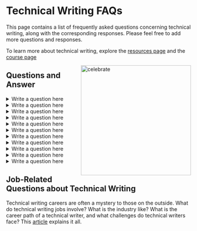 
# Technical Writing FAQs

This page contains a list of frequently asked questions concerning technical writing, along with the corresponding responses. Please feel free to add more questions and responses.

To learn more about technical writing, explore the [resources page](https://github.com/Bennykillua/Getting-started-in-Technical-Writing/blob/main/Technical%20Writing%20Resources.md) and the [course page](https://github.com/Bennykillua/Getting-started-in-Technical-Writing/blob/main/Technical%20Writing%20Courses.md)

<img src=https://octodex.github.com/images/manufacturetocat.png alt=celebrate width=300 align=right>

## Questions and Answer

<details close>
<summary>Write a question here </summary>

<pre>$ Contribute your answer here </pre>

</details>

<details close>
<summary>Write a question here </summary>

<pre>$ Contribute your answer here </pre>

</details>

<details close>
<summary>Write a question here </summary>

<pre>$ Contribute your answer here </pre>

</details>

<details close>
<summary>Write a question here </summary>

<pre>$ Contribute your answer here </pre>

</details>

<details close>
<summary>Write a question here </summary>

<pre>$ Contribute your answer here </pre>

</details>

<details close>
<summary>Write a question here </summary>

<pre>$ Contribute your answer here </pre>

</details>

<details close>
<summary>Write a question here </summary>

<pre>$ Contribute your answer here </pre>

</details>

<details close>
<summary>Write a question here </summary>

<pre>$ Contribute your answer here </pre>

</details>

<details close>
<summary>Write a question here </summary>

<pre>$ Contribute your answer here </pre>

</details>

<details close>
<summary>Write a question here </summary>

<pre>$ Contribute your answer here </pre>

</details>

<details close>
<summary>Write a question here </summary>

<pre>$ Contribute your answer here </pre>

</details>


## Job-Related Questions about Technical Writing

Technical writing careers are often a mystery to those on the outside. What do technical writing jobs involve? What is the industry like? What is the career path of a technical writer, and what challenges do technical writers face? This [article](https://idratherbewriting.com/2008/02/16/technical-writing-careers-answering-13-questions-about-technical-writing-jobs/) explains it all.




